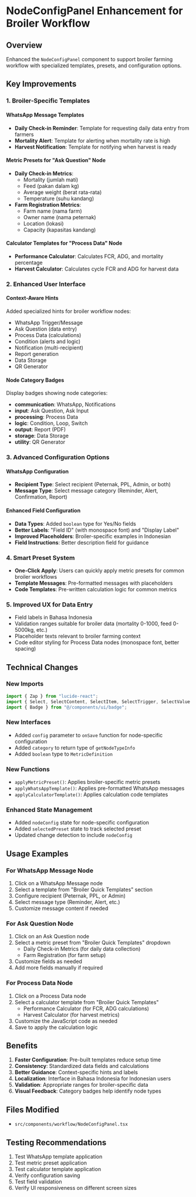 # NodeConfigPanel Enhancement for Broiler Workflow

## Overview
Enhanced the `NodeConfigPanel` component to support broiler farming workflow with specialized templates, presets, and configuration options.

## Key Improvements

### 1. **Broiler-Specific Templates**

#### WhatsApp Message Templates
- **Daily Check-in Reminder**: Template for requesting daily data entry from farmers
- **Mortality Alert**: Template for alerting when mortality rate is high
- **Harvest Notification**: Template for notifying when harvest is ready

#### Metric Presets for "Ask Question" Node
- **Daily Check-in Metrics**: 
  - Mortality (jumlah mati)
  - Feed (pakan dalam kg)
  - Average weight (berat rata-rata)
  - Temperature (suhu kandang)
- **Farm Registration Metrics**:
  - Farm name (nama farm)
  - Owner name (nama peternak)
  - Location (lokasi)
  - Capacity (kapasitas kandang)

#### Calculator Templates for "Process Data" Node
- **Performance Calculator**: Calculates FCR, ADG, and mortality percentage
- **Harvest Calculator**: Calculates cycle FCR and ADG for harvest data

### 2. **Enhanced User Interface**

#### Context-Aware Hints
Added specialized hints for broiler workflow nodes:
- WhatsApp Trigger/Message
- Ask Question (data entry)
- Process Data (calculations)
- Condition (alerts and logic)
- Notification (multi-recipient)
- Report generation
- Data Storage
- QR Generator

#### Node Category Badges
Display badges showing node categories:
- **communication**: WhatsApp, Notifications
- **input**: Ask Question, Ask Input
- **processing**: Process Data
- **logic**: Condition, Loop, Switch
- **output**: Report (PDF)
- **storage**: Data Storage
- **utility**: QR Generator

### 3. **Advanced Configuration Options**

#### WhatsApp Configuration
- **Recipient Type**: Select recipient (Peternak, PPL, Admin, or both)
- **Message Type**: Select message category (Reminder, Alert, Confirmation, Report)

#### Enhanced Field Configuration
- **Data Types**: Added `boolean` type for Yes/No fields
- **Better Labels**: "Field ID" (with monospace font) and "Display Label"
- **Improved Placeholders**: Broiler-specific examples in Indonesian
- **Field Instructions**: Better description field for guidance

### 4. **Smart Preset System**
- **One-Click Apply**: Users can quickly apply metric presets for common broiler workflows
- **Template Messages**: Pre-formatted messages with placeholders
- **Code Templates**: Pre-written calculation logic for common metrics

### 5. **Improved UX for Data Entry**
- Field labels in Bahasa Indonesia
- Validation ranges suitable for broiler data (mortality 0-1000, feed 0-5000kg, etc.)
- Placeholder texts relevant to broiler farming context
- Code editor styling for Process Data nodes (monospace font, better spacing)

## Technical Changes

### New Imports
```typescript
import { Zap } from "lucide-react";
import { Select, SelectContent, SelectItem, SelectTrigger, SelectValue } from "@/components/ui/select";
import { Badge } from "@/components/ui/badge";
```

### New Interfaces
- Added `config` parameter to `onSave` function for node-specific configuration
- Added `category` to return type of `getNodeTypeInfo`
- Added `boolean` type to `MetricDefinition`

### New Functions
- `applyMetricPreset()`: Applies broiler-specific metric presets
- `applyWhatsAppTemplate()`: Applies pre-formatted WhatsApp messages
- `applyCalculatorTemplate()`: Applies calculation code templates

### Enhanced State Management
- Added `nodeConfig` state for node-specific configuration
- Added `selectedPreset` state to track selected preset
- Updated change detection to include `nodeConfig`

## Usage Examples

### For WhatsApp Message Node
1. Click on a WhatsApp Message node
2. Select a template from "Broiler Quick Templates" section
3. Configure recipient (Peternak, PPL, or Admin)
4. Select message type (Reminder, Alert, etc.)
5. Customize message content if needed

### For Ask Question Node
1. Click on an Ask Question node
2. Select a metric preset from "Broiler Quick Templates" dropdown
   - Daily Check-in Metrics (for daily data collection)
   - Farm Registration (for farm setup)
3. Customize fields as needed
4. Add more fields manually if required

### For Process Data Node
1. Click on a Process Data node
2. Select a calculator template from "Broiler Quick Templates"
   - Performance Calculator (for FCR, ADG calculations)
   - Harvest Calculator (for harvest metrics)
3. Customize the JavaScript code as needed
4. Save to apply the calculation logic

## Benefits
1. **Faster Configuration**: Pre-built templates reduce setup time
2. **Consistency**: Standardized data fields and calculations
3. **Better Guidance**: Context-specific hints and labels
4. **Localization**: Interface in Bahasa Indonesia for Indonesian users
5. **Validation**: Appropriate ranges for broiler-specific data
6. **Visual Feedback**: Category badges help identify node types

## Files Modified
- `src/components/workflow/NodeConfigPanel.tsx`

## Testing Recommendations
1. Test WhatsApp template application
2. Test metric preset application
3. Test calculator template application
4. Verify configuration saving
5. Test field validation
6. Verify UI responsiveness on different screen sizes

